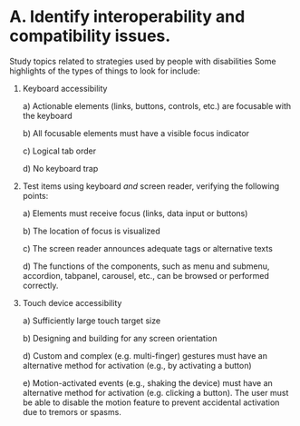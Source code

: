 # A. Identify interoperability and compatibility issues.

Study topics related to strategies used by people with disabilities
Some highlights of the types of things to look for include:

1.  Keyboard accessibility

    a) Actionable elements (links, buttons, controls, etc.) are focusable with the keyboard

    b) All focusable elements must have a visible focus indicator

    c) Logical tab order

    d) No keyboard trap

2.  Test items using keyboard _and_ screen reader, verifying the following points:

    a) Elements must receive focus (links, data input or buttons)

    b) The location of focus is visualized

    c) The screen reader announces adequate tags or alternative texts

    d) The functions of the components, such as menu and submenu, accordion, tabpanel, carousel, etc., can be browsed or performed correctly.


3.  Touch device accessibility

    a) Sufficiently large touch target size

    b) Designing and building for any screen orientation

    d) Custom and complex (e.g. multi-finger) gestures must have an alternative method for activation (e.g., by activating a button)

    e) Motion-activated events (e.g., shaking the device) must have an alternative method for activation (e.g. clicking a button). The user must be able to disable the motion feature to prevent accidental activation due to tremors or spasms.
